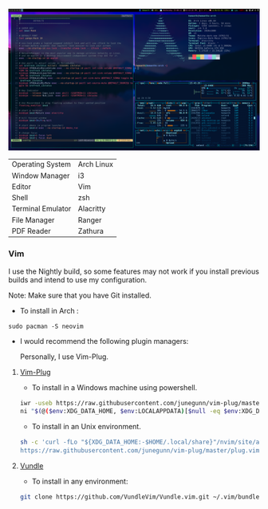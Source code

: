 ![image](./image.png)

<table>
    <tr>
        <td>Operating System</td>
        <td>Arch Linux</td>
    </tr>
    <tr>
        <td>Window Manager</td>
        <td>i3</td>
    </tr>
    <tr>
        <td>Editor</td>
        <td>Vim</td>
    </tr>
    <tr>
        <td>Shell</td>
        <td>zsh</td>
    </tr>
    <tr>
        <td>Terminal Emulator</td>
        <td>Alacritty</td>
    </tr>
    <tr>
        <td>File Manager</td>
        <td>Ranger</td>
    </tr>
    <tr>
        <td>PDF Reader</td>
        <td>Zathura</td>
    </tr>
</table>

### Vim

I use the Nightly build, so some features may not work if you install previous builds and intend to use my configuration.

Note: Make sure that you have Git installed.

- To install in Arch :

```
sudo pacman -S neovim
```

- I would recommend the following plugin managers:

  Personally, I use Vim-Plug.

1. [Vim-Plug](https://github.com/junegunn/vim-plug)

   - To install in a Windows machine using powershell.

   ```sh
   iwr -useb https://raw.githubusercontent.com/junegunn/vim-plug/master/plug.vim |`
   ni "$(@($env:XDG_DATA_HOME, $env:LOCALAPPDATA)[$null -eq $env:XDG_DATA_HOME])/nvim-data/site/autoload/plug.vim" -Force
   ```

   - To install in an Unix environment.

   ```sh
   sh -c 'curl -fLo "${XDG_DATA_HOME:-$HOME/.local/share}"/nvim/site/autoload/plug.vim --create-dirs \
   https://raw.githubusercontent.com/junegunn/vim-plug/master/plug.vim'
   ```

2. [Vundle](https://github.com/VundleVim/Vundle.vim)

   - To install in any environment:

   ```sh
   git clone https://github.com/VundleVim/Vundle.vim.git ~/.vim/bundle/Vundle.vim
   ```
